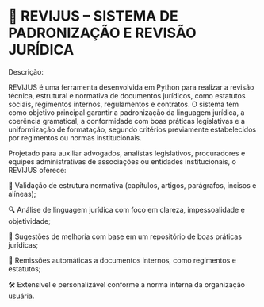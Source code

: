 # 📘 REVIJUS – SISTEMA DE PADRONIZAÇÃO E REVISÃO JURÍDICA
Descrição:

REVIJUS é uma ferramenta desenvolvida em Python para realizar a revisão técnica, estrutural e normativa de documentos jurídicos, como estatutos sociais, regimentos internos, regulamentos e contratos. O sistema tem como objetivo principal garantir a padronização da linguagem jurídica, a coerência gramatical, a conformidade com boas práticas legislativas e a uniformização de formatação, segundo critérios previamente estabelecidos por regimentos ou normas institucionais.

Projetado para auxiliar advogados, analistas legislativos, procuradores e equipes administrativas de associações ou entidades institucionais, o REVIJUS oferece:

📑 Validação de estrutura normativa (capítulos, artigos, parágrafos, incisos e alíneas);

🔍 Análise de linguagem jurídica com foco em clareza, impessoalidade e objetividade;

🧾 Sugestões de melhoria com base em um repositório de boas práticas jurídicas;

📘 Remissões automáticas a documentos internos, como regimentos e estatutos;

🛠️ Extensível e personalizável conforme a norma interna da organização usuária.
